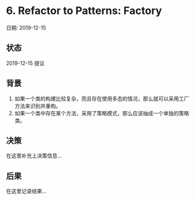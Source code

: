 # 6. Refactor to Patterns: Factory

日期: 2019-12-15

## 状态

2019-12-15 提议

## 背景

1. 如果一个类的构建比较复杂，而且存在使用多态的情况，那么就可以采用工厂方法来识别并重构。
2. 如果一个类中存在某个方法，采用了策略模式，那么应该抽成一个单独的策略类。

## 决策

在这里补充上决策信息...

## 后果

在这里记录结果...
